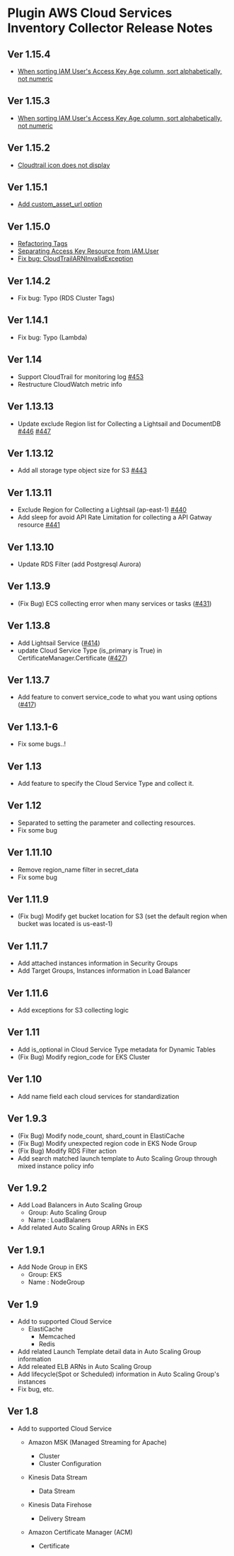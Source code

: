 # Plugin AWS Cloud Services Inventory Collector Release Notes

## Ver 1.15.4
* [When sorting IAM User's Access Key Age column, sort alphabetically, not numeric](https://github.com/cloudforet-io/plugin-aws-cloud-service-inven-collector/issues/18)

## Ver 1.15.3
* [When sorting IAM User's Access Key Age column, sort alphabetically, not numeric](https://github.com/cloudforet-io/plugin-aws-cloud-service-inven-collector/issues/18)

## Ver 1.15.2
* [Cloudtrail icon does not display](https://github.com/cloudforet-io/plugin-aws-cloud-service-inven-collector/issues/23)

## Ver 1.15.1
* [Add custom_asset_url option](https://github.com/cloudforet-io/plugin-aws-cloud-service-inven-collector/pull/21)

## Ver 1.15.0
* [Refactoring Tags](https://github.com/cloudforet-io/plugin-aws-cloud-service-inven-collector/issues/7)
* [Separating Access Key Resource from IAM.User](https://github.com/cloudforet-io/plugin-aws-cloud-service-inven-collector/issues/12)
* [Fix bug: CloudTrailARNInvalidException](https://github.com/cloudforet-io/plugin-aws-cloud-service-inven-collector/issues/11)

## Ver 1.14.2
* Fix bug: Typo (RDS Cluster Tags)

## Ver 1.14.1
* Fix bug: Typo (Lambda)

## Ver 1.14
* Support CloudTrail for monitoring log [#453](https://github.com/cloudforet-io/plugin-aws-cloud-service-inven-collector/issues/453) 
* Restructure CloudWatch metric info 

## Ver 1.13.13
* Update exclude Region list for Collecting a Lightsail and DocumentDB [#446](https://github.com/cloudforet-io/plugin-aws-cloud-service-inven-collector/issues/446) [#447](https://github.com/cloudforet-io/plugin-aws-cloud-service-inven-collector/issues/447)

## Ver 1.13.12
* Add all storage type object size for S3  [#443](https://github.com/cloudforet-io/plugin-aws-cloud-service-inven-collector/issues/443)

## Ver 1.13.11
* Exclude Region for Collecting a Lightsail (ap-east-1) [#440](https://github.com/cloudforet-io/plugin-aws-cloud-service-inven-collector/issues/440)
* Add sleep for avoid API Rate Limitation for collecting a API Gatway resource [#441](https://github.com/cloudforet-io/plugin-aws-cloud-service-inven-collector/issues/441)

## Ver 1.13.10
* Update RDS Filter (add Postgresql Aurora)

## Ver 1.13.9
* (Fix Bug) ECS collecting error when many services or tasks ([#431](https://github.com/cloudforet-io/plugin-aws-cloud-service-inven-collector/issues/431))

## Ver 1.13.8
* Add Lightsail Service ([#414](https://github.com/cloudforet-io/plugin-aws-cloud-service-inven-collector/issues/414))
* update Cloud Service Type (is_primary is True) in CertificateManager.Certificate ([#427](https://github.com/cloudforet-io/plugin-aws-cloud-service-inven-collector/issues/427))

## Ver 1.13.7
* Add feature to convert service_code to what you want using options ([#417](https://github.com/cloudforet-io/plugin-aws-cloud-service-inven-collector/issues/417))

## Ver 1.13.1-6
* Fix some bugs..!

## Ver 1.13
* Add feature to specify the Cloud Service Type and collect it.

## Ver 1.12
* Separated to setting the parameter and collecting resources.
* Fix some bug

## Ver 1.11.10
* Remove region_name filter in secret_data
* Fix some bug

## Ver 1.11.9
* (Fix bug) Modify get bucket location for S3 (set the default region when bucket was located is us-east-1)

## Ver 1.11.7
* Add attached instances information in Security Groups
* Add Target Groups, Instances information in Load Balancer

## Ver 1.11.6
* Add exceptions for S3 collecting logic

## Ver 1.11
* Add is_optional in Cloud Service Type metadata for Dynamic Tables
* (Fix Bug) Modify region_code for EKS Cluster

## Ver 1.10
* Add name field each cloud services for standardization


## Ver 1.9.3
* (Fix Bug) Modify node_count, shard_count in ElastiCache
* (Fix Bug) Modify unexpected region code in EKS Node Group
* (Fix Bug) Modify RDS Filter action
* Add search matched launch template to Auto Scaling Group through mixed instance policy info

## Ver 1.9.2
* Add Load Balancers in Auto Scaling Group
    * Group: Auto Scaling Group
    * Name : LoadBalaners
* Add related Auto Scaling Group ARNs in EKS

## Ver 1.9.1
* Add Node Group in EKS
    * Group: EKS
    * Name : NodeGroup

## Ver 1.9
* Add to supported Cloud Service
    * ElastiCache
        * Memcached
        * Redis
* Add related Launch Template detail data in Auto Scaling Group information
* Add releated ELB ARNs in Auto Scaling Group
* Add lifecycle(Spot or Scheduled) information in Auto Scaling Group's instances
* Fix bug, etc.

## Ver 1.8
* Add to supported Cloud Service
    * Amazon MSK (Managed Streaming for Apache)
        * Cluster
        * Cluster Configuration

    * Kinesis Data Stream
        * Data Stream

    * Kinesis Data Firehose
        * Delivery Stream

    * Amazon Certificate Manager (ACM)
        * Certificate
    
